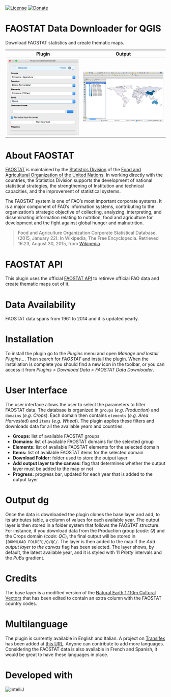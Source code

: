 [![License](http://img.shields.io/:license-GPL2-green.svg)](http://doge.mit-license.org)
[![Donate](https://img.shields.io/badge/pledgie-donate-blue.svg)](https://pledgie.com/campaigns/30659)

# FAOSTAT Data Downloader for QGIS
Download FAOSTAT statistics and create thematic maps.

|Plugin|Output|
|------|------|
|![FAOSTAT Data Downloader](images/FAOSTAT_PLUGIN.png)|![FAOSTAT Data Downloader](images/FAOSTAT_OUTPUT.png)|

About FAOSTAT
=============
[FAOSTAT](http://faostat3.fao.org/) is maintained by the [Statistics Division](http://www.fao.org/statistics) of the [Food and Agricultural Organization of the United Nations](http://www.fao.org/). In working directly with the countries, the Statistics Division supports the development of national statistical strategies, the strengthening of Institution and technical capacities, and the improvement of statistical systems.

The FAOSTAT system is one of FAO’s most important corporate systems. It is a major component of FAO’s information systems, contributing to the organization’s strategic objective of collecting, analyzing, interpreting, and disseminating information relating to nutrition, food and agriculture for development and the fight against global hunger and malnutrition.

> Food and Agriculture Organization Corporate Statistical Database. (2015, January 22). In Wikipedia, The Free Encyclopedia. Retrieved 16:23, August 30, 2015, from [Wikipedia](https://en.wikipedia.org/w/index.php?title=Food_and_Agriculture_Organization_Corporate_Statistical_Database&oldid=643626002)

# FAOSTAT API
This plugin uses the official [FAOSTAT API](http://faostat.github.io/faostat-api/) to retireve official FAO data and create thematic maps out of it.

# Data Availability

FAOSTAT data spans from 1961 to 2014 and it is updated yearly.

# Installation

To install the plugin go to the *Plugins* menu and open *Manage and Install Plugins…*. Then search for *FAOSTAT* and install the plugin. When the installation is complete you should find a new icon in the toolbar, or you can access it from *Plugins > Download Data > FAOSTAT Data Downloader*.

# User Interface

The user interface allows the user to select the parameters to filter FAOSTAT data. The database is organized in ```groups``` (*e.g. Production*) and ```domains``` (*e.g. Crops*). Each domain then contains ```elements``` (*e.g. Area Harvested*) and ```items``` (*e.g. Wheat*). The plugin applies these filters and downloads data for all the available years and countries.

* **Groups:** list of available FAOSTAT groups
* **Domains:** list of available FAOSTAT domains for the selected group
* **Elements:** list of available FAOSTAT elements for the selected domain
* **Items:** list of available FAOSTAT items for the selected domain
* **Download Folder:** folder used to store the output layer
* **Add output layer to the canvas:** flag that determines whether the output layer must be added to the map or not
* **Progress:** progress bar, updated for each year that is added to the output layer

# Output                                   dg

Once the data is downloaded the plugin clones the base layer and add, to its attributes table, a column of values for each available year. The output layer is then stored in a folder system that follows the FAOSTAT structure. For instance, if you download data from the Production group (*code: Q*) and the Crops domain (*code: QC*), the final output will be stored in ``[DOWNLOAD_FOLDER]/Q/QC/``. The layer is then added to the map If the *Add output layer to the canvas* flag has been selected. The layer shows, by default, the latest available year, and it is styled with 11 *Pretty* intervals and the *PuBu* gradient. 

# Credits

The base layer is a modified version of the [Natural Earth 1:110m Cultural Vectors](http://www.naturalearthdata.com/downloads/110m-cultural-vectors/) that has been edited to contain an extra column with the FAOSTAT country codes.

# Multilanguage

The plugin is currently available in English and Italian. A project on [Transifex](https://www.transifex.com/) has been added at [this URL](https://www.transifex.com/geobricks/faostat-data-downloader/dashboard/). Anyone can contribute to add more languages. Considering the FAOSTAT data is also available in French and Spanish, it would be great to have these languages in place.
# Developed with
![IntelliJ](http://www.jetbrains.com/idea/docs/logo_intellij_idea.png)
